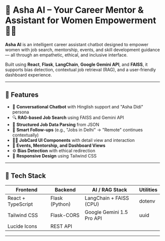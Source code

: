 # 🌸 Asha AI – Your Career Mentor & Assistant for Women Empowerment 💬✨

**Asha AI** is an intelligent career assistant chatbot designed to empower women with job search, mentorship, events, and skill development guidance — all through an empathetic, ethical, and inclusive interface.

Built using **React**, **Flask**, **LangChain**, **Google Gemini API**, and **FAISS**, it supports bias detection, contextual job retrieval (RAG), and a user-friendly dashboard experience.

---

## 🚀 Features

- 🤖 **Conversational Chatbot** with Hinglish support and "Asha Didi" persona
- 🔍 **RAG-based Job Search** using FAISS and Gemini API
- 📄 **Structured Job Data Parsing** from JSON
- 🧠 **Smart Follow-ups** (e.g., "Jobs in Delhi" → "Remote" continues contextually)
- 🧑‍💼 **JobCard UI Components** with detail view and interaction
- 📅 **Events, Mentorship, and Dashboard Views**
- ⚙️ **Bias Detection** with ethical redirection
- 📱 **Responsive Design** using Tailwind CSS

---



## 🧠 Tech Stack

| Frontend         | Backend        | AI / RAG Stack           | Utilities     |
|------------------|----------------|---------------------------|---------------|
| React + TypeScript | Flask (Python) | LangChain + FAISS (CPU)   | dotenv        |
| Tailwind CSS     | Flask-CORS     | Google Gemini 1.5 Pro API | uuid          |
| Lucide Icons     | REST API       |                           |               |

---
